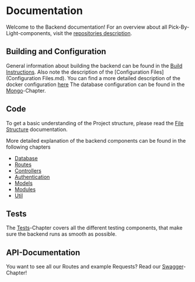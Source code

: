 # Documentation

Welcome to the Backend documentation!
For an overview about all Pick-By-Light-components, visit the [repositories description](https://github.com/PBL-Pick-By-Light/Pick_By_Light).

## Building and Configuration
General information about building the backend can be found in the [Build Instructions](Build_Instructions.md).
Also note the description of the [Configuration Files](Configuration Files.md).
You can find a more detailed description of the docker configuration [here](Docker)
The database configuration can be found in the [Mongo](Mongo.md)-Chapter.

## Code
To get a basic understanding of the Project structure, please read the [File Structure](File_Structure) documentation.

More detailed explanation of the backend components can be found in the following chapters
* [Database](Database.md)
* [Routes](Routes.md)
* [Controllers](Controllers.md)
* [Authentication](Authentication.md)
* [Models](Models.md)
* [Modules](Modules.md)
* [Util](Util.md)


## Tests
The [Tests](Tests.md)-Chapter covers all the different testing components, that make sure the backend runs as smooth as possible.

## API-Documentation
You want to see all our Routes and example Requests? Read our [Swagger](Swagger.md)-Chapter!

